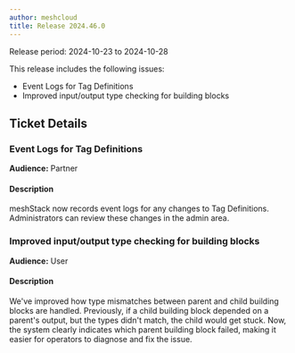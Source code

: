 ```yaml
---
author: meshcloud
title: Release 2024.46.0
---
```


Release period: 2024-10-23 to 2024-10-28

This release includes the following issues:
* Event Logs for Tag Definitions
* Improved input/output type checking for building blocks
<!--truncate-->

## Ticket Details
### Event Logs for Tag Definitions
**Audience:** Partner


#### Description
meshStack now records event logs for any changes to Tag Definitions.
Administrators can review these changes in the admin area.

### Improved input/output type checking for building blocks
**Audience:** User


#### Description
We've improved how type mismatches between parent and child building blocks are handled. 
Previously, if a child building block depended on a parent's output, but the types didn't 
match, the child would get stuck. Now, the system clearly indicates which parent building 
block failed, making it easier for operators to diagnose and fix the issue.

